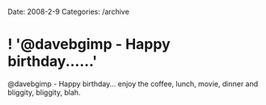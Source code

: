 Date: 2008-2-9
Categories: /archive

# ! '@davebgimp - Happy birthday......'

@davebgimp - Happy birthday... enjoy the coffee, lunch, movie, dinner and bliggity, bliggity, blah.
